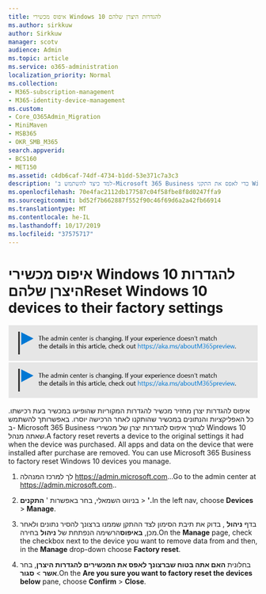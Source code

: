 ```yaml
---
title: איפוס מכשירי Windows 10 להגדרות היצרן שלהם
ms.author: sirkkuw
author: Sirkkuw
manager: scotv
audience: Admin
ms.topic: article
ms.service: o365-administration
localization_priority: Normal
ms.collection:
- M365-subscription-management
- M365-identity-device-management
ms.custom:
- Core_O365Admin_Migration
- MiniMaven
- MSB365
- OKR_SMB_M365
search.appverid:
- BCS160
- MET150
ms.assetid: c4db6caf-74df-4734-b1dd-53e371c7a3c3
description: 'למד כיצד להשתמש ב-Microsoft 365 Business כדי לאפס את התקני Windows 10 שלך. '
ms.openlocfilehash: 70e4fac2112db177587c04f58fbe8f8d0247ffa9
ms.sourcegitcommit: bd52f7b662887f552f90c46f69d6a2a42fb66914
ms.translationtype: MT
ms.contentlocale: he-IL
ms.lasthandoff: 10/17/2019
ms.locfileid: "37575717"
---
```

# <a name="reset-windows-10-devices-to-their-factory-settings"></a><span data-ttu-id="36569-103">איפוס מכשירי Windows 10 להגדרות היצרן שלהם</span><span class="sxs-lookup"><span data-stu-id="36569-103">Reset Windows 10 devices to their factory settings</span></span>

<span data-ttu-id="36569-104">[![תווית כדי ליידע אותך שמרכז הניהול משתנה ובאפשרותך למצוא פרטים נוספים ב-aka.ms/aboutM365preview.](media/m365admincenterchanging.png)](https://docs.microsoft.com/office365/admin/microsoft-365-admin-center-preview)</span><span class="sxs-lookup"><span data-stu-id="36569-104">[![Label to let you know the admin center is changing and you can find more details at aka.ms/aboutM365preview.](media/m365admincenterchanging.png)](https://docs.microsoft.com/office365/admin/microsoft-365-admin-center-preview)</span></span>

<span data-ttu-id="36569-p101">איפוס להגדרות יצרן מחזיר מכשיר להגדרות המקוריות שהופיעו במכשיר בעת רכישתו. כל האפליקציות והנתונים במכשיר שהותקנו לאחר הרכישה יוסרו. באפשרותך להשתמש ב- Microsoft 365 Business לצורך איפוס להגדרות יצרן של מכשירי Windows 10 שאתה מנהל.</span><span class="sxs-lookup"><span data-stu-id="36569-p101">A factory reset reverts a device to the original settings it had when the device was purchased. All apps and data on the device that were installed after purchase are removed. You can use Microsoft 365 Business to factory reset Windows 10 devices you manage.</span></span>
  
1. <span data-ttu-id="36569-108">לך למרכז המנהלה <a href="https://go.microsoft.com/fwlink/p/?linkid=837890" target="_blank">https://admin.microsoft.com</a>...</span><span class="sxs-lookup"><span data-stu-id="36569-108">Go to the admin center at <a href="https://go.microsoft.com/fwlink/p/?linkid=837890" target="_blank">https://admin.microsoft.com</a>..</span></span> 
    
2. <span data-ttu-id="36569-109">בניווט השמאלי, בחר באפשרות ' **התקנים** \> **'.**</span><span class="sxs-lookup"><span data-stu-id="36569-109">In the left nav, choose **Devices** \> **Manage**.</span></span>

3. <span data-ttu-id="36569-110">בדף **ניהול** , בדוק את תיבת הסימון לצד ההתקן שממנו ברצונך להסיר נתונים ולאחר מכן, **באיפוס**הרשימה הנפתחת של **ניהול** בחירה.</span><span class="sxs-lookup"><span data-stu-id="36569-110">On the **Manage** page, check the checkbox next to the device you want to remove data from and then, in the **Manage** drop-down choose **Factory reset**.</span></span>
    
4. <span data-ttu-id="36569-111">בחלונית **האם אתה בטוח שברצונך לאפס את המכשירים להגדרות היצרן**, בחר **אשר** \> **סגור**.</span><span class="sxs-lookup"><span data-stu-id="36569-111">On the **Are you sure you want to factory reset the devices below** pane, choose **Confirm** \> **Close**.</span></span>
    
  

